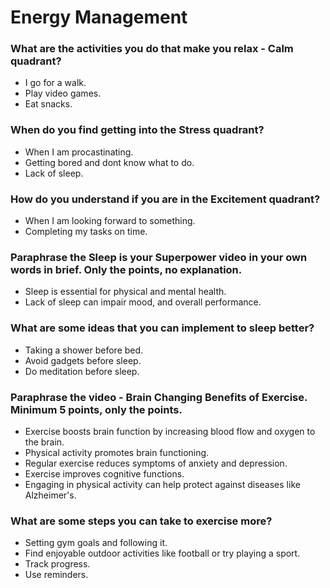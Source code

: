 # Energy Management

### What are the activities you do that make you relax - Calm quadrant?

- I go for a walk.
- Play video games.
- Eat snacks.

### When do you find getting into the Stress quadrant?

- When I am procastinating.
- Getting bored and dont know what to do.
- Lack of sleep.

### How do you understand if you are in the Excitement quadrant?

- When I am looking forward to something.
- Completing my tasks on time.

### Paraphrase the Sleep is your Superpower video in your own words in brief. Only the points, no explanation.

- Sleep is essential for physical and mental health.
- Lack of sleep can impair mood, and overall performance.

### What are some ideas that you can implement to sleep better?

- Taking a shower before bed.
- Avoid gadgets before sleep.
- Do meditation before sleep.

### Paraphrase the video - Brain Changing Benefits of Exercise. Minimum 5 points, only the points.

- Exercise boosts brain function by increasing blood flow and oxygen to the brain.
- Physical activity promotes brain functioning.
- Regular exercise reduces symptoms of anxiety and depression.
- Exercise improves cognitive functions.
- Engaging in physical activity can help protect against diseases like Alzheimer's.

### What are some steps you can take to exercise more?

- Setting gym goals and following it.
- Find enjoyable outdoor activities like football or try playing a sport.
- Track progress.
- Use reminders.
